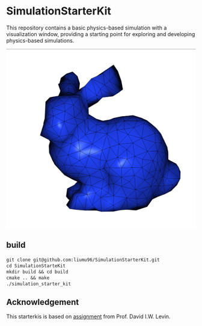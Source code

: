 # SimulationStarterKit

This repository contains a basic physics-based simulation with a visualization window, providing a starting point for exploring and developing physics-based simulations.

![](./preview.png)

## build

```shell
git clone git@github.com:liumu96/SimulationStarterKit.git
cd SimulationStarteKit
mkdir build && cd build
cmake .. && make
./simulation_starter_kit
```

## Acknowledgement

This starterkis is based on [assignment](https://github.com/dilevin/CSC417-a3-finite-elements-3d) from Prof. David I.W. Levin.
